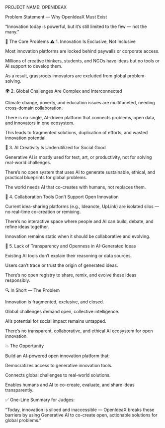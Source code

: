 PROJECT NAME: OPENIDEAX

Problem Statement — Why OpenIdeaX Must Exist

“Innovation today is powerful, but it’s still limited to the few — not the many.”

🚨 The Core Problems
⚠️ 1. Innovation Is Exclusive, Not Inclusive

Most innovation platforms are locked behind paywalls or corporate access.

Millions of creative thinkers, students, and NGOs have ideas but no tools or AI support to develop them.

As a result, grassroots innovators are excluded from global problem-solving.

🌍 2. Global Challenges Are Complex and Interconnected

Climate change, poverty, and education issues are multifaceted, needing cross-domain collaboration.

There is no single, AI-driven platform that connects problems, open data, and innovators in one ecosystem.

This leads to fragmented solutions, duplication of efforts, and wasted innovation potential.

🧠 3. AI Creativity Is Underutilized for Social Good

Generative AI is mostly used for text, art, or productivity, not for solving real-world challenges.

There’s no open system that uses AI to generate sustainable, ethical, and practical blueprints for global problems.

The world needs AI that co-creates with humans, not replaces them.

💬 4. Collaboration Tools Don’t Support Open Innovation

Current idea-sharing platforms (e.g., Ideanote, UpLink) are isolated silos — no real-time co-creation or remixing.

There’s no interactive space where people and AI can build, debate, and refine ideas together.

Innovation remains static when it should be collaborative and evolving.

🧾 5. Lack of Transparency and Openness in AI-Generated Ideas

Existing AI tools don’t explain their reasoning or data sources.

Users can’t trace or trust the origin of generated ideas.

There’s no open registry to share, remix, and evolve these ideas responsibly.

🔍 In Short — The Problem

Innovation is fragmented, exclusive, and closed.

Global challenges demand open, collective intelligence.

AI’s potential for social impact remains untapped.

There’s no transparent, collaborative, and ethical AI ecosystem for open innovation.

💥 The Opportunity

Build an AI-powered open innovation platform that:

Democratizes access to generative innovation tools.

Connects global challenges to real-world solutions.

Enables humans and AI to co-create, evaluate, and share ideas transparently.

✅ One-Line Summary for Judges:

“Today, innovation is siloed and inaccessible — OpenIdeaX breaks those barriers by using Generative AI to co-create open, actionable solutions for global problems.”